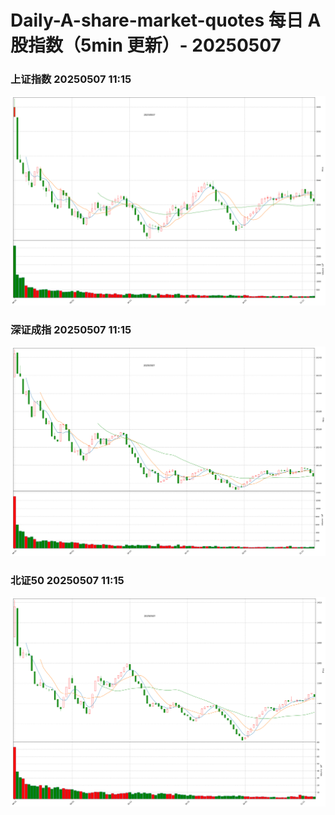 
# Daily-A-share-market-quotes 每日 A 股指数（5min 更新）- 20250507

### 上证指数 20250507 11:15
![](./fig/2025/5/20250507-sh000001.png)

### 深证成指 20250507 11:15
![](./fig/2025/5/20250507-sz399001.png)

### 北证50 20250507 11:15
![](./fig/2025/5/20250507-bj899050.png)
